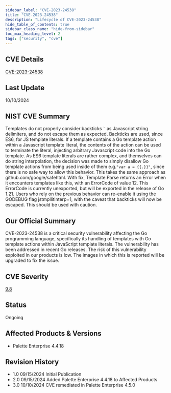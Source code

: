```yaml
---
sidebar_label: "CVE-2023-24538"
title: "CVE-2023-24538"
description: "Lifecycle of CVE-2023-24538"
hide_table_of_contents: true
sidebar_class_name: "hide-from-sidebar"
toc_max_heading_level: 2
tags: ["security", "cve"]
---
```


## CVE Details

[CVE-2023-24538](https://nvd.nist.gov/vuln/detail/CVE-2023-24538)

## Last Update

10/10/2024

## NIST CVE Summary

Templates do not properly consider backticks `` ` `` as Javascript string delimiters, and do not escape them as
expected. Backticks are used, since ES6, for JS template literals. If a template contains a Go template action within a
Javascript template literal, the contents of the action can be used to terminate the literal, injecting arbitrary
Javascript code into the Go template. As ES6 template literals are rather complex, and themselves can do string
interpolation, the decision was made to simply disallow Go template actions from being used inside of them
e.g.`"var a = {{.}}"`, since there is no safe way to allow this behavior. This takes the same approach as
github.com/google/safehtml. With fix, Template.Parse returns an Error when it encounters templates like this, with an
ErrorCode of value 12. This ErrorCode is currently unexported, but will be exported in the release of Go 1.21. Users who
rely on the previous behavior can re-enable it using the GODEBUG flag jstmpllitinterp=1, with the caveat that backticks
will now be escaped. This should be used with caution.

## Our Official Summary

CVE-2023-24538 is a critical security vulnerability affecting the Go programming language, specifically its handling of
templates with Go template actions within JavaScript template literals. The vulnerability has been addressed in recent
Go releases. The risk of this vulnerability exploited in our products is low. The images in which this is reported will
be upgraded to fix the issue.

## CVE Severity

[9.8](https://nvd.nist.gov/vuln/detail/CVE-2023-24538)

## Status

Ongoing

## Affected Products & Versions

- Palette Enterprise 4.4.18

## Revision History

- 1.0 09/15/2024 Initial Publication
- 2.0 09/15/2024 Added Palette Enterprise 4.4.18 to Affected Products
- 3.0 10/10/2024 CVE remediated in Palette Enterprise 4.5.0 